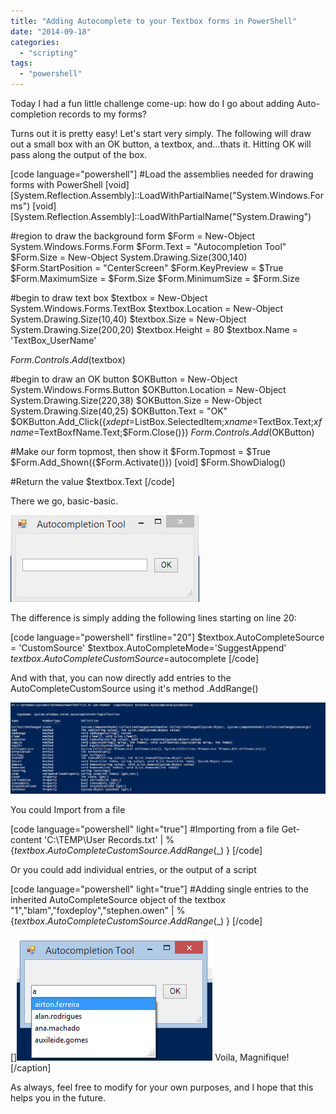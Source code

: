 ```yaml
---
title: "Adding Autocomplete to your Textbox forms in PowerShell"
date: "2014-09-18"
categories: 
  - "scripting"
tags: 
  - "powershell"
---
```


Today I had a fun little challenge come-up: how do I go about adding Auto-completion records to my forms?

Turns out it is pretty easy! Let's start very simply. The following will draw out a small box with an OK button, a textbox, and...thats it. Hitting OK will pass along the output of the box.

\[code language="powershell"\] #Load the assemblies needed for drawing forms with PowerShell \[void\] \[System.Reflection.Assembly\]::LoadWithPartialName("System.Windows.Forms") \[void\] \[System.Reflection.Assembly\]::LoadWithPartialName("System.Drawing")

#region to draw the background form $Form = New-Object System.Windows.Forms.Form $Form.Text = "Autocompletion Tool" $Form.Size = New-Object System.Drawing.Size(300,140) $Form.StartPosition = "CenterScreen" $Form.KeyPreview = $True $Form.MaximumSize = $Form.Size $Form.MinimumSize = $Form.Size

#begin to draw text box $textbox = New-Object System.Windows.Forms.TextBox $textbox.Location = New-Object System.Drawing.Size(10,40) $textbox.Size = New-Object System.Drawing.Size(200,20) $textbox.Height = 80 $textbox.Name = 'TextBox\_UserName'

$Form.Controls.Add($textbox)

#begin to draw an OK button $OKButton = New-Object System.Windows.Forms.Button $OKButton.Location = New-Object System.Drawing.Size(220,38) $OKButton.Size = New-Object System.Drawing.Size(40,25) $OKButton.Text = "OK" $OKButton.Add\_Click({$xdept=$ListBox.SelectedItem;$xname=$TextBox.Text;$xfname=$TextBoxfName.Text;$Form.Close()}) $Form.Controls.Add($OKButton)

#Make our form topmost, then show it $Form.Topmost = $True $Form.Add\_Shown({$Form.Activate()}) \[void\] $Form.ShowDialog()

#Return the value $textbox.Text \[/code\]

There we go, basic-basic.

[![autocomplete_01](images/autocomplete_01.png)](https://foxdeploy.files.wordpress.com/2014/09/autocomplete_01.png)

The difference is simply adding the following lines starting on line 20:

\[code language="powershell" firstline="20"\] $textbox.AutoCompleteSource = 'CustomSource' $textbox.AutoCompleteMode='SuggestAppend' $textbox.AutoCompleteCustomSource=$autocomplete \[/code\]

And with that, you can now directly add entries to the AutoCompleteCustomSource using it's method .AddRange()

![autocomplete_02](images/autocomplete_02.png)

You could Import from a file

\[code language="powershell" light="true"\] #Importing from a file Get-content 'C:\\TEMP\\User Records.txt' | % {$textbox.AutoCompleteCustomSource.AddRange($\_) } \[/code\]

Or you could add individual entries, or the output of a script

\[code language="powershell" light="true"\] #Adding single entries to the inherited AutoCompleteSource object of the textbox "1","blam","foxdeploy","stephen.owen" | % {$textbox.AutoCompleteCustomSource.AddRange($\_) } \[/code\]

[]![autocomplete_03](images/autocomplete_03.png) Voila, Magnifique!\[/caption\]

As always, feel free to modify for your own purposes, and I hope that this helps you in the future.

